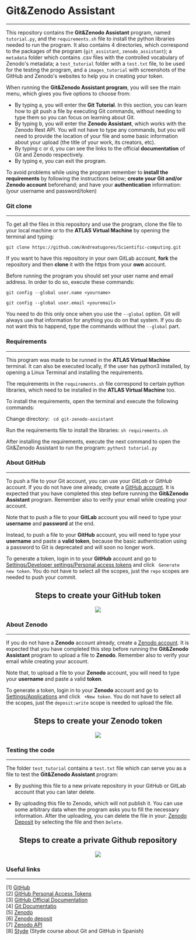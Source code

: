 # Git&Zenodo Assistant
* * *

  
This repository contains the **Git&Zenodo Assistant** program, named ```tutorial.py```, and the ```requirements.sh``` file to install the python libraries needed to run the program. It also contains 4 directories, which correspond to the packages of the program (```git_assistant```, ```zenodo_assistant```); a ```metadata``` folder which contains .csv files with the controlled vocabulary of Zenodo's metadata; a ```test_tutorial``` folder with a ```test.txt``` file, to be used for the testing the program, and a ```images_tutorial``` with screenshots of the GitHub and Zenodo's websites to help you in creating your token.  
  
When running the **Git&Zenodo Assistant program**, you will see the main menu, which gives you five options to choose from:  
* By typing a, you will enter the **Git Tutorial**. In this section, you can learn how to git push a file by executing Git commands, without needing to type them so you can focus on learning about Git.
* By typing b, you will enter the **Zenodo Assistant**, which works with the Zenodo Rest API. You will not have to type any commands, but you will need to provide the location of your file and some basic information about your upload (the title of your work, its creators, etc).
* By typing c or d, you can see the links to the official **documentation** of Git and Zenodo respectively.
* By typing e, you can exit the program.  

To avoid problems while using the program remember to **install the requirements** by following the instructions below; **create your Git and/or Zenodo account** beforehand; and have your **authentication** information: (your username and password/token)

### Git clone
* * *

To get all the files in this repository and use the program, clone the file to your local machine or to the **ATLAS Virtual Machine** by opening the terminal and typing:  
  
```git clone https://github.com/Andreatugores/Scientific-computing.git```  
  
If you want to have this repository in your own GitLab account, **fork** the repository and then **clone** it with the https from your **own** account.  
  
Before running the program you should set your user name and email address. In order to do so, execute these commands:  
  
```git config --global user.name <yourname>```  
  
```git config --global user.email <youremail>```  
  
You need to do this only once when you use the ```--global``` option. Git will always use that information for anything you do on that system. If you do not want this to happend, type the commands without the ```--global``` part.
  
### Requirements
* * * 
  
This program was made to be runned in the **ATLAS Virtual Machine** terminal. It can also be executed locally, if the user has python3 installed, by opening a Linux Terminal and installing the requirements.  
   
The requirements in the ```requirements.sh``` file correspond to certain python libraries, which need to be installed in the **ATLAS Virtual Machine** too.  
   
To install the requirements, open the terminal and execute the following commands:  
   
Change directory:
    ``` cd git-zenodo-assistant```  
    
Run the requirements file to install the libraries: ``` sh requirements.sh ```  
  
After installing the requirements, execute the next command to open the Git&Zenodo Assistant to run the program:
    ```python3 tutorial.py```

### About GitHub
* * *
To push a file to your Git account, you can use your *GitLab* or *GitHub* account. If you do not have one already, create a [GitHub account](https://github.com/). It is expected that you have completed this step before running the **Git&Zenodo Assistant** program. Remember also to verify your email while creating your account.  
  
Note that to push a file to your **GitLab** account you will need to type your **username** and **password** at the end.  
  
Instead, to push a file to your **GitHub** account, you will need to type your **username** and paste a **valid token**, because the basic authentication using a password to Git is deprecated and will soon no longer work.  
  
To generate a token, login in to your **GitHub** account and go to [Settings/Developer settings/Personal access tokens](https://github.com/settings/tokens) and click ``` Generate new token```. You do not have to select all the scopes, just the ```repo``` scopes are needed to push your commit.

<CENTER>
    <h2> Steps to create your GitHub token  </h2>
    <img src="images_tutorial/git_image.png">
</CENTER>

### About Zenodo
* * *
If you do not have a **Zenodo** account already, create a [Zenodo account](https://zenodo.org/). It is expected that you have completed this step before running the **Git&Zenodo Assistant** program to upload a file to **Zenodo**. Remember also to verify your email while creating your account.
  
Note that, to upload a file to your **Zenodo** account, you will need to type your **username** and paste a valid **token**.
  
To generate a token, login in to your **Zenodo** account and go to [Settings/Applications](https://zenodo.org/account/settings/applications/) and click ``` +New token```. You do not have to select all the scopes, just the ```deposit:write``` scope is needed to upload the file.

<CENTER>
    <h2> Steps to create your Zenodo token  </h2>
    <img src="images_tutorial/zenodo_image.png">
</CENTER>

### Testing the code
* * *
  
The folder ```test_tutorial``` contains a ```test.txt``` file which can serve you as a file to test the **Git&Zenodo Assistant** program:   

* By pushing this file to a new private repository in your GitHub or GitLab account that you can later delete.

* By uploading this file to Zenodo, which will not publish it. You can use some arbitrary data when the program asks you to fill the necessary information. After the uploading, you can delete the file in your: [Zenodo Deposit](https://zenodo.org/deposit) by selecting the file and then ```Delete```.

<CENTER>
    <h2> Steps to create a private Github repository  </h2>
    <img src="images_tutorial/repo_image.png">
</CENTER>

### Useful links
* * *
[1]  [GitHub](https://github.com/)  
[2]  [GitHub Personal Access Tokens](https://github.com/settings/tokens)  
[3]  [GitHub Official Documentation](https://docs.github.com)  
[4]  [Git Documentatio](https://git-scm.com/docs)   
[5]  [Zenodo](https://zenodo.org/)  
[6]  [Zenodo deposit](https://zenodo.org/deposit)  
[7]  [Zenodo API](https://developers.zenodo.org/)  
[8]  [Styde](https://styde.net/curso-de-git/) (Styde course about Git and GitHub in Spanish)
